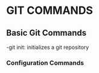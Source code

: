 # GIT COMMANDS
## Basic Git Commands

-git init: initializes a git repository


### Configuration Commands